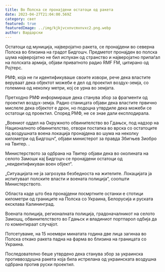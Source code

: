 ```yaml
---
title: Во Полска се пронајдени остатоци од ракета
date: 2023-04-27T21:04:00.569Z
category: свет
featured: true
featuredImage: ../img/kjkjvcxnvcmxnvxc2.png.webp
author: Вардарски
---
```


Остатоци од муниција, најверојатно ракета, се пронајдени во северна Полска во близина на градот Бидгошч. Предметот пронајден во полска шума најверојатно не бил испукан од странство и најверојатно припаѓал на полската армија, објави приватното радио RMF FM, цитирано од Ројтерс.

РМФ, која не ги идентификуваше своите извори, рече дека властите веруваат дека објектот можеби е дел од проектил воздух-земја, со големина од неколку метри, кој се урна во земјата.

Претходно РМФ информираше дека станува збор за фрагменти од проектил воздух-земја. Радио станицата објави дека властите првично мислеле дека објектот е дрон, но подоцна утврдиле дека можеби се остатоци од проектил. Според РМФ, не се знае дали експлодирала.

„Воениот оддел на Окружното обвинителство во Гдањск, под надзор на Националното обвинителство, отвори постапка во врска со остатоците од воздушната воена локација пронајдена во шума на неколку километри од Бидгошч“, објави министерот за правда Збигњев Зиобро на Твитер. .

Министерството за одбрана на Твитер објави дека во околината на селото Замошк кај Бидгошч се пронајдени остатоци од „неидентификуван воен објект“.

„Ситуацијата не ја загрозува безбедноста на жителите. Локацијата ја испитуваат полските власти и воената полиција“, соопшти Министерството.

Областа каде што беа пронајдени посмртните останки е стотици километри од границите на Полска со Украина, Белорусија и руската ексклава Калининград.

Воената полиција, регионалната полиција, градоначалникот на селото Замошц, обвинителството во Гдањск и владиниот портпарол одбија да го коментираат случајот.

Потсетуваме, на 15 ноември минатата година две лица загинаа во Полска откако ракета падна на фарма во близина на границата со Украина.

Последователно беше утврдено дека станува збор за украинска противвоздушна ракета која била истрелана од украинската воздушна одбрана против руски проектил.

